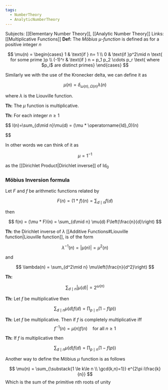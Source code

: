 ```yaml
---
tags:
  - NumberTheory
  - AnalyticNumberTheory
---
```

Subjects: [[Elementary Number Theory]], [[Analytic Number Theory]]
Links: [[Multiplicative Functions]]
**Def:** The _Möbius $\mu$-function_ is defined as for a positive integer $n$

$$ \mu(n) = \begin{cases} 1 & \text{if } n= 1 \\ 0 & \text{if }p^2\mid n \text{ for some prime }p \\ (-1)^r & \text{if } n = p_1 p_2 \cdots p_r \text{ where $p_i$ are distinct primes} \end{cases} $$

Similarly we with the use of the Kronecker delta, we can define it as

$$ \mu(n) = \delta_{\omega(n), \Omega(n)} \lambda(n) $$

where $\lambda$ is the Liouville function.

********Th:******** The $\mu$ function is multiplicative.

**Th:** For each integer $n\ge1$

$$ I(n)=\sum_{d\mid n}\mu(d) = (\mu * \operatorname{Id}_0)(n)

$$

In other words we can think of it as

$$ \mu = 1^{-1} $$

as the [[Dirichlet Product|Dirichlet inverse]] of $\operatorname{Id}_0$

### Möbius Inversion formula
Let $F$ and $f$ be arithmetic functions related by

$$ F(n) = (1* f)(n) = \sum_{d\mid n}f(d) $$

then

$$ f(n) = (\mu * F)(n) = \sum_{d\mid n} \mu(d) F\left(\frac{n}{d}\right) $$

********Th:******** the Dirichlet inverse of $\lambda$ [[Additive Functions#Liouville function|Liouville function]], is of the form

$$ \lambda^{-1}(n) = |\mu(n)| = \mu^2(n) $$

and

$$ \lambda(n) = \sum_{d^2\mid n} \mu\left(\frac{n}{d^2}\right) $$

********Th:********

$$ \sum_{d\mid n} |\mu(d)| = 2^{\omega(n)} $$

**Th:** Let $f$ be multiplicative then

$$ \sum_{d\mid n}\mu(d) f(d) = \prod_{p\mid n} (1-f(p)) $$

****************Th:**************** Let $f$ be multiplicative. Then if $f$ is completely multiplicative iff
$$ f^{-1}(n) = \mu(n)f(n) \quad \text{for all }n\ge1 $$

**************Th:************** If $f$ is multiplicative then

$$ \sum_{d \mid n} \mu(d) f(d) = \prod_{p \mid n} (1-f(p)) $$

Another way to define the Möbius $\mu$ function is as follows

$$ \mu(n) = \sum_{\substack{1 \le k\le n \\ \gcd(k,n)=1}} e^{2\pi i\frac{k}{n}} $$
Which is the sum of the primitive nth roots of unity